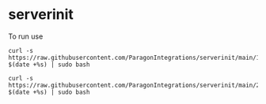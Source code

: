 # serverinit

To run use
```
curl -s https://raw.githubusercontent.com/ParagonIntegrations/serverinit/main/1.sh?$(date +%s) | sudo bash
```
```
curl -s https://raw.githubusercontent.com/ParagonIntegrations/serverinit/main/2.sh?$(date +%s) | sudo bash
```
